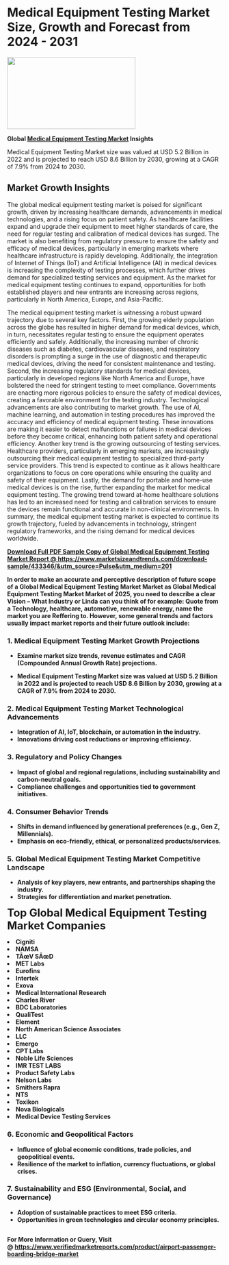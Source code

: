 <H1>Medical Equipment Testing Market Size, Growth and Forecast from 2024 - 2031</H1><img class="aligncenter size-medium wp-image-584254" src="https://thirdeyenews.in/wp-content/uploads/2024/09/Global-Market-Research-300x168.jpeg" alt="" width="300" height="168" /><p><strong>Global&nbsp;<a href="https://www.marketsizeandtrends.com/download-sample/433346/&amp;utm_source=Pulse&amp;utm_medium=201">Medical Equipment Testing Market</a> Insights</strong></p><p>Medical Equipment Testing Market size was valued at USD 5.2 Billion in 2022 and is projected to reach USD 8.6 Billion by 2030, growing at a CAGR of 7.9% from 2024 to 2030.</p><p><h2>Market Growth Insights</h2> <p>The global medical equipment testing market is poised for significant growth, driven by increasing healthcare demands, advancements in medical technologies, and a rising focus on patient safety. As healthcare facilities expand and upgrade their equipment to meet higher standards of care, the need for regular testing and calibration of medical devices has surged. The market is also benefiting from regulatory pressure to ensure the safety and efficacy of medical devices, particularly in emerging markets where healthcare infrastructure is rapidly developing. Additionally, the integration of Internet of Things (IoT) and Artificial Intelligence (AI) in medical devices is increasing the complexity of testing processes, which further drives demand for specialized testing services and equipment. As the market for medical equipment testing continues to expand, opportunities for both established players and new entrants are increasing across regions, particularly in North America, Europe, and Asia-Pacific.</p> <p><strong><a href="#"></a></strong></p> <p>The medical equipment testing market is witnessing a robust upward trajectory due to several key factors. First, the growing elderly population across the globe has resulted in higher demand for medical devices, which, in turn, necessitates regular testing to ensure the equipment operates efficiently and safely. Additionally, the increasing number of chronic diseases such as diabetes, cardiovascular diseases, and respiratory disorders is prompting a surge in the use of diagnostic and therapeutic medical devices, driving the need for consistent maintenance and testing. Second, the increasing regulatory standards for medical devices, particularly in developed regions like North America and Europe, have bolstered the need for stringent testing to meet compliance. Governments are enacting more rigorous policies to ensure the safety of medical devices, creating a favorable environment for the testing industry. Technological advancements are also contributing to market growth. The use of AI, machine learning, and automation in testing procedures has improved the accuracy and efficiency of medical equipment testing. These innovations are making it easier to detect malfunctions or failures in medical devices before they become critical, enhancing both patient safety and operational efficiency. Another key trend is the growing outsourcing of testing services. Healthcare providers, particularly in emerging markets, are increasingly outsourcing their medical equipment testing to specialized third-party service providers. This trend is expected to continue as it allows healthcare organizations to focus on core operations while ensuring the quality and safety of their equipment. Lastly, the demand for portable and home-use medical devices is on the rise, further expanding the market for medical equipment testing. The growing trend toward at-home healthcare solutions has led to an increased need for testing and calibration services to ensure the devices remain functional and accurate in non-clinical environments. In summary, the medical equipment testing market is expected to continue its growth trajectory, fueled by advancements in technology, stringent regulatory frameworks, and the rising demand for medical devices worldwide.</p> <p><strong><a href="#"></p><p><span class=""><strong>Download Full PDF Sample Copy of Global Medical Equipment Testing Market Report</strong> @ <a href="https://www.marketsizeandtrends.com/download-sample/433346/&amp;utm_source=Pulse&amp;utm_medium=201" target="_blank">https://www.marketsizeandtrends.com/download-sample/433346/&amp;utm_source=Pulse&amp;utm_medium=201</a></span></p><p>In order to make an accurate and perceptive description of future scope of a Global&nbsp;Medical Equipment Testing Market Market as Global&nbsp;Medical Equipment Testing Market Market of 2025, you need to describe a clear Vision &ndash; What Industry or Linda can you think of for example: Quote from a Technology, healthcare, automotive, renewable energy, name the market you are Reffering to. However, some general trends and factors usually impact market reports and their future outlook include:</p><h3>1.&nbsp;<strong>Medical Equipment Testing Market Growth Projections</strong></h3><ul><li>Examine market size trends, revenue estimates and CAGR (Compounded Annual Growth Rate) projections.</li><li><p>Medical Equipment Testing Market size was valued at USD 5.2 Billion in 2022 and is projected to reach USD 8.6 Billion by 2030, growing at a CAGR of 7.9% from 2024 to 2030.</p></li></ul><h3>2.&nbsp;<strong>Medical Equipment Testing Market Technological Advancements</strong></h3><ul><li>Integration of AI, IoT, blockchain, or automation in the industry.</li><li>Innovations driving cost reductions or improving efficiency.</li></ul><h3>3.&nbsp;<strong>Regulatory and Policy Changes</strong></h3><ul><li>Impact of global and regional regulations, including sustainability and carbon-neutral goals.</li><li>Compliance challenges and opportunities tied to government initiatives.</li></ul><h3>4.&nbsp;<strong>Consumer Behavior Trends</strong></h3><ul><li>Shifts in demand influenced by generational preferences (e.g., Gen Z, Millennials).</li><li>Emphasis on eco-friendly, ethical, or personalized products/services.</li></ul><h3>5.&nbsp;<strong>Global Medical Equipment Testing Market Competitive Landscape</strong></h3><ul><li>Analysis of key players, new entrants, and partnerships shaping the industry.</li><li>Strategies for differentiation and market penetration.</li></ul><p data-pm-slice="1 1 []"><span style="color: inherit; font-family: inherit; font-size: 25px;">Top Global Medical Equipment Testing Market Companies</span></p><div class="" data-test-id=""><p><li>Cigniti</li><li> NAMSA</li><li> TÃœV SÃœD</li><li> MET Labs</li><li> Eurofins</li><li> Intertek</li><li> Exova</li><li> Medical International Research</li><li> Charles River</li><li> BDC Laboratories</li><li> QualiTest</li><li> Element</li><li> North American Science Associates</li><li> LLC</li><li> Emergo</li><li> CPT Labs</li><li> Noble Life Sciences</li><li> IMR TEST LABS</li><li> Product Safety Labs</li><li> Nelson Labs</li><li> Smithers Rapra</li><li> NTS</li><li> Toxikon</li><li> Nova Biologicals</li><li> Medical Device Testing Services</li></p></div><h3>6.&nbsp;<strong>Economic and Geopolitical Factors</strong></h3><ul><li>Influence of global economic conditions, trade policies, and geopolitical events.</li><li>Resilience of the market to inflation, currency fluctuations, or global crises.</li></ul><h3>7.&nbsp;<strong>Sustainability and ESG (Environmental, Social, and Governance)</strong></h3><ul><li>Adoption of sustainable practices to meet ESG criteria.</li><li>Opportunities in green technologies and circular economy principles.</li></ul><h2><strong style="font-size: 14px;">For More Information or Query, Visit @&nbsp;</strong><a style="background-color: #ffffff; font-size: 14px;" href="https://www.marketsizeandtrends.com/report/medical-equipment-testing-market/" target="_blank">https://www.verifiedmarketreports.com/product/airport-passenger-boarding-bridge-market</a></h2>
